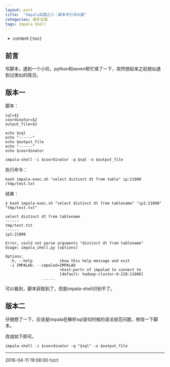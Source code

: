 ```yaml
---
layout: post
title:  "Impala实践之八：脚本中引号问题"
categories: 漫步云端
tags: Impala Shell
---
```


* content
{:toc}

## 前言

写脚本，遇到一个小坑，python和seven帮忙填了一下，突然想起来之前貌似遇到过类似的情况。




## 版本一

脚本：

```
sql=$1
coordinator=$2
output_file=$3

echo $sql
echo "------"
echo $output_file
echo "------"
echo $coordinator

impala-shell -i $coordinator -q $sql -o $output_file
```

执行命令：
```
bash impala-exec.sh "select distinct dt from table" ip:21000 /tmp/test.txt
```

结果：
```
$ bash impala-exec.sh "select distinct dt from tablename" "ip1:21000" "tmp/test.txt"

select distinct dt from tablename
------
tmp/test.txt
------
ip1:21000

Error, could not parse arguments "distinct dt from tablename"
Usage: impala_shell.py [options]

Options:
  -h, --help            show this help message and exit
  -i IMPALAD, --impalad=IMPALAD
                        <host:port> of impalad to connect to
                        [default: hadoop-cluster-8-228:21000]
                ......
```

可以看到，脚本获取到了，但是impala-shell识别不了。

## 版本二

仔细想了一下，应该是impala在解析sql语句时候的语法规范问题，修改一下脚本。

改成如下即可。

```
impala-shell -i $coordinator -q "$sql" -o $output_file
```

***
2016-04-11 19:08:00 hzct
